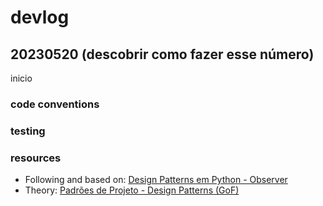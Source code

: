 # devlog



## 20230520 (descobrir como fazer esse número)
inicio

### code conventions

### testing

### resources
- Following and based on: [Design Patterns em Python - Observer](https://www.youtube.com/watch?v=SVrhxDpl2Ic)
- Theory: [Padrões de Projeto - Design Patterns (GoF)](https://www.youtube.com/playlist?list=PLbIBj8vQhvm0VY5YrMrafWaQY2EnJ3j8H)





